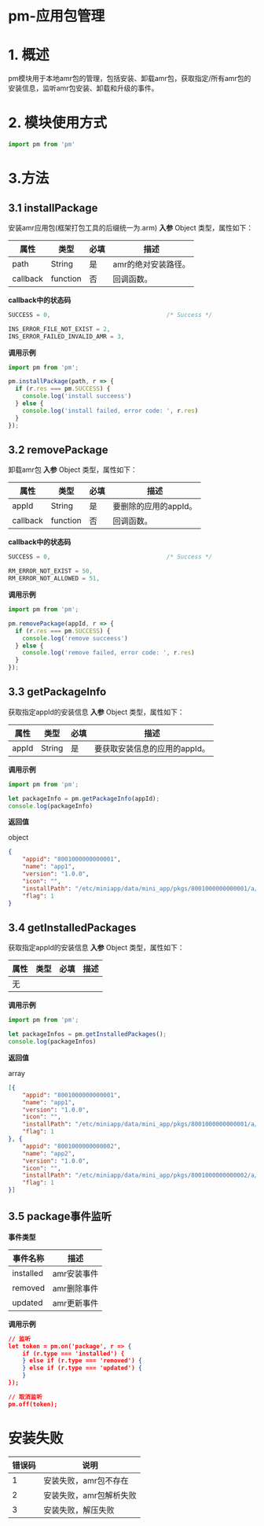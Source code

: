 # pm-应用包管理

# 1. 概述

pm模块用于本地amr包的管理，包括安装、卸载amr包，获取指定/所有amr包的安装信息，监听amr包安装、卸载和升级的事件。

# 2. 模块使用方式

```javascript
import pm from 'pm'
```

# 3.方法

## 3.1 installPackage

安装amr应用包(框架打包工具的后缀统一为.arm)
**入参**
Object 类型，属性如下：

| 属性     | 类型     | 必填 | 描述                |
| -------- | -------- | ---- | ------------------- |
| path     | String   | 是   | amr的绝对安装路径。 |
| callback | function | 否   | 回调函数。          |

**callback中的状态码**

```javascript
SUCCESS = 0,                                 /* Success */

INS_ERROR_FILE_NOT_EXIST = 2,
INS_ERROR_FAILED_INVALID_AMR = 3,
```

**调用示例**

```javascript
import pm from 'pm';

pm.installPackage(path, r => {
  if (r.res === pm.SUCCESS) {
    console.log('install succeess')
  } else {
    console.log('install failed, error code: ', r.res)
  }
});
```

## 3.2 removePackage

卸载amr包
**入参**
Object 类型，属性如下：

| 属性     | 类型     | 必填 | 描述                  |
| -------- | -------- | ---- | --------------------- |
| appId    | String   | 是   | 要删除的应用的appId。 |
| callback | function | 否   | 回调函数。            |

**callback中的状态码**

```javascript
SUCCESS = 0,                                 /* Success */

RM_ERROR_NOT_EXIST = 50,
RM_ERROR_NOT_ALLOWED = 51,
```

**调用示例**

```javascript
import pm from 'pm';

pm.removePackage(appId, r => {
  if (r.res === pm.SUCCESS) {
    console.log('remove succeess')
  } else {
    console.log('remove failed, error code: ', r.res)
  }
});
```

## 3.3 getPackageInfo

获取指定appId的安装信息
**入参**
Object 类型，属性如下：

| 属性  | 类型   | 必填 | 描述                          |
| ----- | ------ | ---- | ----------------------------- |
| appId | String | 是   | 要获取安装信息的应用的appId。 |

**调用示例**

```javascript
import pm from 'pm';

let packageInfo = pm.getPackageInfo(appId);
console.log(packageInfo)
```

**返回值**

object

```json
{
	"appid": "8001000000000001",
	"name": "app1",
	"version": "1.0.0",
	"icon": "",
	"installPath": "/etc/miniapp/data/mini_app/pkgs/8001000000000001/a/",
	"flag": 1
}
```

## 3.4 getInstalledPackages

获取指定appId的安装信息
**入参**
Object 类型，属性如下：

| 属性 | 类型 | 必填 | 描述 |
| ---- | ---- | ---- | ---- |
| 无   |      |      |      |

**调用示例**

```javascript
import pm from 'pm';

let packageInfos = pm.getInstalledPackages();
console.log(packageInfos)
```

**返回值**

array

```json
[{
	"appid": "8001000000000001",
	"name": "app1",
	"version": "1.0.0",
	"icon": "",
	"installPath": "/etc/miniapp/data/mini_app/pkgs/8001000000000001/a/",
	"flag": 1
}, {
	"appid": "8001000000000002",
	"name": "app2",
	"version": "1.0.0",
	"icon": "",
	"installPath": "/etc/miniapp/data/mini_app/pkgs/8001000000000002/a/",
	"flag": 1
}]
```

## 3.5 package事件监听

**事件类型**

| 事件名称  | 描述        |
| --------- | ----------- |
| installed | amr安装事件 |
| removed   | amr删除事件 |
| updated   | amr更新事件 |

**调用示例**

```json
// 监听
let token = pm.on('package', r => {
    if (r.type === 'installed') {
    } else if (r.type === 'removed') {
    } else if (r.type === 'updated') {
    }
});

// 取消监听
pm.off(token);
```



# 安装失败

| 错误码 | 说明                    |
| ------ | ----------------------- |
| 1      | 安装失败，amr包不存在   |
| 2      | 安装失败，amr包解析失败 |
| 3      | 安装失败，解压失败      |
